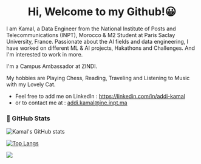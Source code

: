  <h1 align="center">Hi, Welcome to my Github!😀</h1>


I am Kamal, a Data Engineer from the National Institute of Posts and Telecommunications (INPT), Morocco & M2 Student at Paris Saclay University, France. Passionate about the AI fields and data engineering, I have worked on different ML & AI projects, Hakathons and Challenges. And I'm interested to work in more. 

I'm a Campus Ambassador at ZINDI. 

My hobbies are Playing Chess, Reading, Traveling and Listening to Music with my Lovely Cat.


* Feel free to add me on LinkedIn : 
https://linkedin.com/in/addi-kamal
* or to contact me at : addi.kamal@ine.inpt.ma


### 🎇 GitHub Stats

![Kamal's GitHub stats](https://github-readme-stats.vercel.app/api/?username=addi-kamal&show_icons=true&title_color=fff&icon_color=54EC87&text_color=aaaaaa&bg_color=050505)


[![Top Langs](https://github-readme-stats.vercel.app/api/top-langs/?username=addi-kamal&layout=compact&langs_count=8&title_color=fff&text_color=aaaaaa&bg_color=050505)](https://github.com/addi-kamal/github-readme-stats)

<img src="https://komarev.com/ghpvc/?username=addi-kamal&style=for-the-badge&color=0e75b6" />
